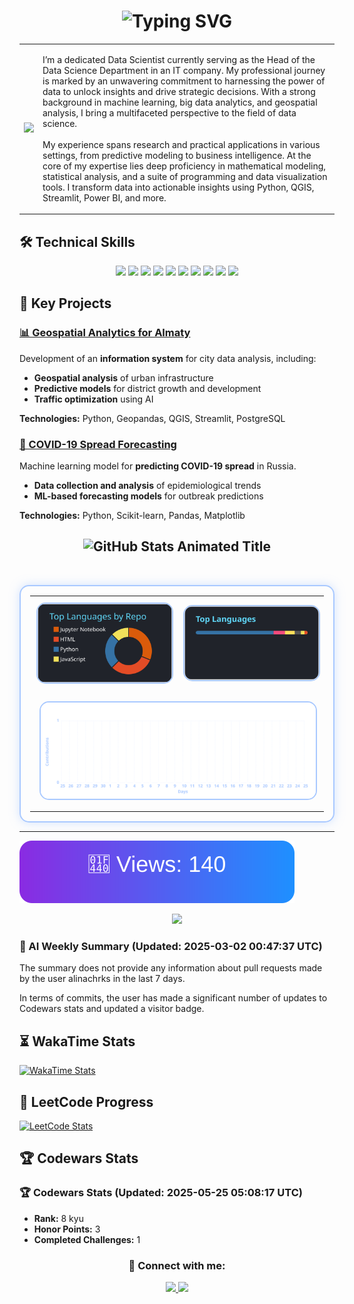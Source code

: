 <h1 align="center">
  <img src="https://readme-typing-svg.herokuapp.com?font=Fira+Code&size=25&pause=1000&color=F7A41D&width=435&lines=Data+Scientist;ML+Researcher;GIS+Analytics;Big+Data+Specialist" alt="Typing SVG" />
</h1>

<table>
  <tr>
    <td>
      <p align="left">
        <img src="https://user-images.githubusercontent.com/74038190/229223263-cf2e4b07-2615-4f87-9c38-e37600f8381a.gif" width="250px" />
      </p>
    </td>
    <td>
      <p align="left">
        I’m a dedicated Data Scientist currently serving as the Head of the Data Science Department in an IT company. My professional journey is marked by an unwavering commitment to harnessing the power of data to unlock insights and drive strategic decisions. With a strong background in machine learning, big data analytics, and geospatial analysis, I bring a multifaceted perspective to the field of data science.
        <br><br>
        My experience spans research and practical applications in various settings, from predictive modeling to business intelligence. At the core of my expertise lies deep proficiency in mathematical modeling, statistical analysis, and a suite of programming and data visualization tools. I transform data into actionable insights using Python, QGIS, Streamlit, Power BI, and more.
      </p>
    </td>
  </tr>
</table>


## 🛠 Technical Skills

<p align="center">
  <a href="https://www.python.org/" target="_blank"><img src="https://skillicons.dev/icons?i=python" /></a>
  <a href="https://www.tensorflow.org/" target="_blank"><img src="https://skillicons.dev/icons?i=tensorflow" /></a>
  <a href="https://pytorch.org/" target="_blank"><img src="https://skillicons.dev/icons?i=pytorch" /></a>
  <a href="https://scikit-learn.org/" target="_blank"><img src="https://skillicons.dev/icons?i=scikitlearn" /></a>
  <a href="https://www.postgresql.org/" target="_blank"><img src="https://skillicons.dev/icons?i=postgresql" /></a>
  <a href="https://www.mysql.com/" target="_blank"><img src="https://skillicons.dev/icons?i=mysql" /></a>
  <a href="https://www.mongodb.com/" target="_blank"><img src="https://skillicons.dev/icons?i=mongodb" /></a>
  <a href="https://www.docker.com/" target="_blank"><img src="https://skillicons.dev/icons?i=docker" /></a>
  <a href="https://git-scm.com/" target="_blank"><img src="https://skillicons.dev/icons?i=git" /></a>
  <a href="https://www.linux.org/" target="_blank"><img src="https://skillicons.dev/icons?i=linux" /></a>
</p>




## 📌 Key Projects

### [📊 Geospatial Analytics for Almaty](https://deep-analytics.smartalmaty.kz/)
Development of an **information system** for city data analysis, including:
- **Geospatial analysis** of urban infrastructure
- **Predictive models** for district growth and development
- **Traffic optimization** using AI

**Technologies:** Python, Geopandas, QGIS, Streamlit, PostgreSQL

### [🦠 COVID-19 Spread Forecasting](https://github.com/alinachrks/covid19-modeling)
Machine learning model for **predicting COVID-19 spread** in Russia.
- **Data collection and analysis** of epidemiological trends
- **ML-based forecasting models** for outbreak predictions

**Technologies:** Python, Scikit-learn, Pandas, Matplotlib




<h2 align="center">
  <img src="https://readme-typing-svg.herokuapp.com?font=Fira+Code&size=28&pause=1000&color=A9C9FF&width=500&center=true&vCenter=true&lines=%F0%9F%93%88+GitHub+Stats+%F0%9F%93%88" 
  alt="GitHub Stats Animated Title" />
</h2>

<br>
<table align="center" style="border: 2px solid #A9C9FF; border-radius: 15px; padding: 15px; box-shadow: 0px 0px 15px rgba(169, 201, 255, 0.5);">
  <tr>
    <td align="center" style="padding: 10px;">
      <a href="https://github.com/alinachrks">
        <img width=400 src="https://github.com/alinachrks/alinachrks/raw/output/stats.svg" 
        alt="Repos Per Language" title="Languages used in repositories (excluding Jupyter Notebook)"
        style="border: 2px solid #A9C9FF; border-radius: 15px; transition: transform 0.3s ease-in-out;"
        onmouseover="this.style.transform='scale(1.05)';"
        onmouseout="this.style.transform='scale(1)';"/>
      </a>
    </td>
    <td align="center" style="padding: 10px;">
      <a href="https://github.com/alinachrks">
        <img width=400 src="https://github.com/alinachrks/alinachrks/raw/output/top-langs.svg" 
        alt="Top Languages" title="Most frequently used languages"
        style="border: 2px solid #A9C9FF; border-radius: 15px; transition: transform 0.3s ease-in-out;"
        onmouseover="this.style.transform='scale(1.05)';"
        onmouseout="this.style.transform='scale(1)';"/>
      </a>
    </td>
  </tr>
  <tr>
    <td colspan="2" align="center" style="padding: 15px;">
      <a href="https://github.com/alinachrks">
        <img width=900 src="https://github.com/alinachrks/alinachrks/raw/output/activity-graph.svg" 
        alt="GitHub Activity Graph" title="Your contributions over time"
        style="border: 2px solid #A9C9FF; border-radius: 15px; transition: transform 0.3s ease-in-out;"
        onmouseover="this.style.transform='scale(1.02)';"
        onmouseout="this.style.transform='scale(1)';"/>
      </a>
    </td>
  </tr>
</table>



---
![Visitor Badge](https://github.com/alinachrks/alinachrks/raw/main/visitor_badge.svg)


<p align="center">
  <img src="https://quotes-github-readme.vercel.app/api?type=horizontal&theme=github_dark" />
</p>




<!-- START_AI_SUMMARY -->
### 🧠 AI Weekly Summary (Updated: 2025-03-02 00:47:37 UTC)

The summary does not provide any information about pull requests made by the user alinachrks in the last 7 days. 

In terms of commits, the user has made a significant number of updates to Codewars stats and updated a visitor badge.
<!-- END_AI_SUMMARY -->




## ⏳ WakaTime Stats

[![WakaTime Stats](https://github-readme-stats.vercel.app/api/wakatime?username=cap_hamster&layout=compact&theme=react&border_radius=10)](https://wakatime.com/@cap_hamster)



## 🚀 LeetCode Progress
[![LeetCode Stats](https://leetcard.jacoblin.cool/alinachrks?theme=dark&font=Karma&ext=heatmap)](https://leetcode.com/u/alinachrks/)



## 🏆 Codewars Stats
<!-- START_CODEWARS_STATS -->
### 🏆 Codewars Stats (Updated: 2025-05-25 05:08:17 UTC)

- **Rank:** 8 kyu
- **Honor Points:** 3
- **Completed Challenges:** 1
<!-- END_CODEWARS_STATS -->



<h3 align="center">🔗 Connect with me:</h3>
<p align="center">
  <a href="https://www.linkedin.com/in/alinacherkas/">
    <img src="https://img.shields.io/badge/LinkedIn-0077B5?style=for-the-badge&logo=linkedin&logoColor=white"/>
  </a>
  <a href="mailto:youremail@example.com">
    <img src="https://img.shields.io/badge/Email-D14836?style=for-the-badge&logo=gmail&logoColor=white"/>
  </a>
</p>

